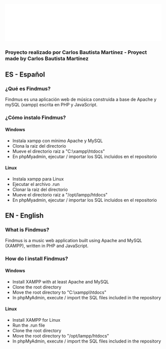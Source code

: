 <img src="styles/themes/darkTheme/logoText.svg">
<h3>Proyecto realizado por Carlos Bautista Martínez - Proyect made by Carlos Bautista Martínez</h3>
<h2>ES - Español</h2>
<h3>¿Qué es Findmus?</h3>
<p>Findmus es una aplicación web de música construida a base de Apache y mySQL (xampp) escrita en PHP y JavaScript.</p>

<h3>¿Cómo instalo Findmus?</h3>
<h4>Windows</h4>
<ul>
  <li>Instala xampp con mínimo Apache y MySQL</li>
  <li>Clona la raiz del directorio</li>
  <li>Mueve el directorio raiz a "C:\xampp\htdocs"</li>
  <li>En phpMyadmin, ejecutar / importar los SQL incluidos en el repositorio</li>
</ul>
<h4>Linux</h4>
<ul>
  <li>Instala xampp para Linux</li>
  <li>Ejecutar el archivo .run</li>
  <li>Clonar la raiz del directorio</li>
  <li>Mueve el directorio raiz a "/opt/lampp/htdocs"</li>
  <li>En phpMyadmin, ejecutar / importar los SQL incluidos en el repositorio</li>
</ul>
<h2>EN - English</h2>
<h3>What is Findmus?</h3>
<p>Findmus is a music web application built using Apache and MySQL (XAMPP), written in PHP and JavaScript.</p>

<h3>How do I install Findmus?</h3>
<h4>Windows</h4>
<ul>
  <li>Install XAMPP with at least Apache and MySQL</li>
  <li>Clone the root directory</li>
  <li>Move the root directory to "C:\xampp\htdocs"</li>
  <li>In phpMyAdmin, execute / import the SQL files included in the repository</li>
</ul>
<h4>Linux</h4>
<ul>
  <li>Install XAMPP for Linux</li>
  <li>Run the .run file</li>
  <li>Clone the root directory</li>
  <li>Move the root directory to "/opt/lampp/htdocs"</li>
  <li>In phpMyAdmin, execute / import the SQL files included in the repository</li>
</ul>
